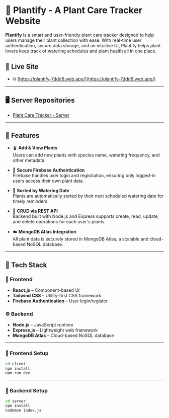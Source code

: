 # 🌿 Plantify - A Plant Care Tracker Website

**Plantify** is a smart and user-friendly plant care tracker designed to help users manage their plant collection with ease. With real-time user authentication, secure data storage, and an intuitive UI, Plantify helps plant lovers keep track of watering schedules and plant health all in one place.

## 🔗 Live Site
- 🌐 [https://plantify-7ddd6.web.app/](https://plantify-7ddd6.web.app/)

---

## 🖥️ Server Repositories

- [Plant Care Tracker - Server](https://github.com/AlIfran64/Plant-Care-Tracker-Server)

---

## 🚀 Features

- 🪴 **Add & View Plants**  
  Users can add new plants with species name, watering frequency, and other metadata.

- 🔐 **Secure Firebase Authentication**  
  Firebase handles user login and registration, ensuring only logged-in users access their own plant data.

- 📅 **Sorted by Watering Date**  
  Plants are automatically sorted by their next scheduled watering date for timely reminders.

- 🔄 **CRUD via REST API**  
  Backend built with Node.js and Express supports create, read, update, and delete operations for each user's plants.

- ☁️ **MongoDB Atlas Integration**  
  All plant data is securely stored in MongoDB Atlas, a scalable and cloud-based NoSQL database.

---

## 🧪 Tech Stack

### 🔧 Frontend
- **React.js** – Component-based UI
- **Tailwind CSS** – Utility-first CSS framework
- **Firebase Authentication** – User login/register

### ⚙️ Backend
- **Node.js** – JavaScript runtime
- **Express.js** – Lightweight web framework
- **MongoDB Atlas** – Cloud-based NoSQL database

---

### 🔹 Frontend Setup

```bash
cd client
npm install
npm run dev
```
---

### 🔹 Backend Setup

```bash
cd server
npm install
nodemon index.js
```
